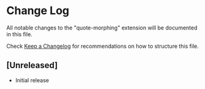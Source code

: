 # Change Log
All notable changes to the "quote-morphing" extension will be documented in this file.

Check [Keep a Changelog](http://keepachangelog.com/) for recommendations on how to structure this file.

## [Unreleased]
- Initial release
